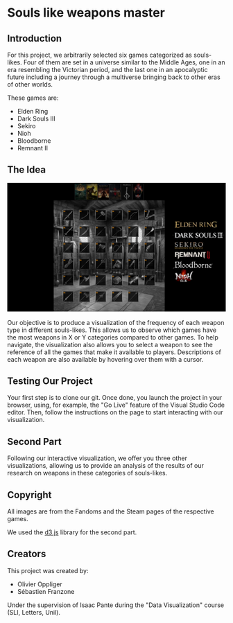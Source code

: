 # Souls like weapons master

## Introduction
For this project, we arbitrarily selected six games categorized as souls-likes. Four of them are set in a universe similar to the Middle Ages, one in an era resembling the Victorian period, and the last one in an apocalyptic future including a journey through a multiverse bringing back to other eras of other worlds.

These games are:

- Elden Ring
- Dark Souls III
- Sekiro
- Nioh
- Bloodborne
- Remnant II

## The Idea

![Main logo](./Projet/other/vd_souls_look.PNG)

Our objective is to produce a visualization of the frequency of each weapon type in different souls-likes. This allows us to observe which games have the most weapons in X or Y categories compared to other games. To help navigate, the visualization also allows you to select a weapon to see the reference of all the games that make it available to players. Descriptions of each weapon are also available by hovering over them with a cursor.

## Testing Our Project
Your first step is to clone our git. Once done, you launch the project in your browser, using, for example, the "Go Live" feature of the Visual Studio Code editor. 
Then, follow the instructions on the page to start interacting with our visualization.

## Second Part
Following our interactive visualization, we offer you three other visualizations, allowing us to provide an analysis of the results of our research on weapons in these categories of souls-likes.

## Copyright
All images are from the Fandoms and the Steam pages of the respective games.

We used the [d3.js](https://d3js.org/) library for the second part.

## Creators
This project was created by:
- Olivier Oppliger
- Sébastien Franzone

Under the supervision of Isaac Pante during the "Data Visualization" course (SLI, Letters, Unil).
